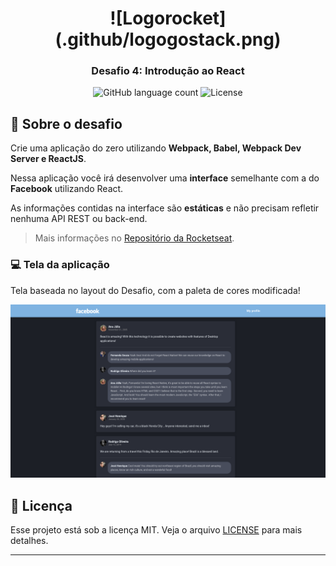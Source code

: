 <h1 align="center">
    ![Logorocket](.github/logogostack.png)
</h1>

<h3 align="center">
  Desafio 4: Introdução ao React
</h3>

<p align="center">
  <img alt="GitHub language count" src="https://img.shields.io/github/languages/count/rocketseat/bootcamp-gostack-desafio-04?color=%2304D361">

  <img alt="License" src="https://img.shields.io/badge/license-MIT-%2304D361">
</p>

## :rocket: Sobre o desafio

Crie uma aplicação do zero utilizando **Webpack, Babel, Webpack Dev Server e ReactJS**.

Nessa aplicação você irá desenvolver uma **interface** semelhante com a do **Facebook** utilizando React.

As informações contidas na interface são **estáticas** e não precisam refletir nenhuma API REST ou back-end.

> Mais informações no [Repositório da Rocketseat](https://github.com/Rocketseat/bootcamp-gostack-desafio-04/).

### :computer: Tela da aplicação

Tela baseada no layout do Desafio, com a paleta de cores modificada!

![Facebook](.github/application.png)

## :memo: Licença

Esse projeto está sob a licença MIT. Veja o arquivo [LICENSE](LICENSE.md) para mais detalhes.

---
